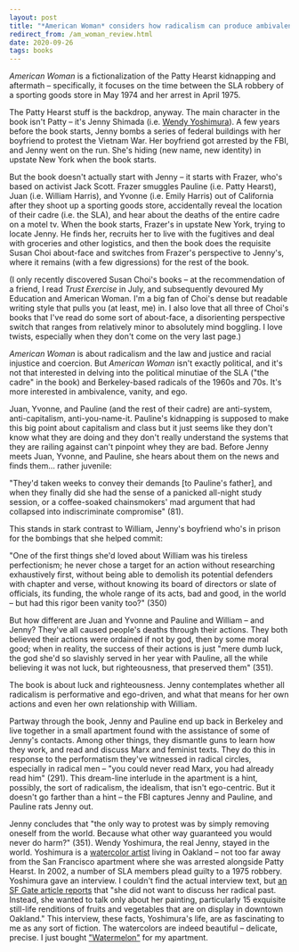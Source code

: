 ```yaml
---
layout: post
title: "*American Woman* considers how radicalism can produce ambivalence"
redirect_from: /am_woman_review.html
date: 2020-09-26
tags: books
---
```


*American Woman* is a fictionalization of the Patty Hearst kidnapping and aftermath – specifically, it focuses on the time between the SLA robbery of a sporting goods store in May 1974 and her arrest in April 1975.

The Patty Hearst stuff is the backdrop, anyway. The main character in the book isn't Patty – it's Jenny Shimada (i.e. [Wendy Yoshimura](https://en.wikipedia.org/wiki/Wendy_Yoshimura)). A few years before the book starts, Jenny bombs a series of federal buildings with her boyfriend to protest the Vietnam War. Her boyfriend got arrested by the FBI, and Jenny went on the run. She's hiding (new name, new identity) in upstate New York when the book starts.

But the book doesn't actually start with Jenny – it starts with Frazer, who's based on activist Jack Scott. Frazer smuggles Pauline (i.e. Patty Hearst), Juan (i.e. William Harris), and Yvonne (i.e. Emily Harris) out of California after they shoot up a sporting goods store, accidentally reveal the location of their cadre (i.e. the SLA), and hear about the deaths of the entire cadre on a motel tv. When the book starts, Frazer's in upstate New York, trying to locate Jenny. He finds her, recruits her to live with the fugitives and deal with groceries and other logistics, and then the book does the requisite Susan Choi about-face and switches from Frazer's perspective to Jenny's, where it remains (with a few digressions) for the rest of the book.

(I only recently discovered Susan Choi's books – at the recommendation of a friend, I read *Trust Exercise* in July, and subsequently devoured My Education and American Woman. I'm a big fan of Choi's dense but readable writing style that pulls you (at least, me) in. I also love that all three of Choi's books that I've read do some sort of about-face, a disorienting perspective switch that ranges from relatively minor to absolutely mind boggling. I love twists, especially when they don't come on the very last page.)

*American Woman* is about radicalism and the law and justice and racial injustice and coercion. But *American Woman* isn't exactly political, and it's not that interested in delving into the political minutiae of the SLA ("the cadre" in the book) and Berkeley-based radicals of the 1960s and 70s. It's more interested in ambivalence, vanity, and ego.

Juan, Yvonne, and Pauline (and the rest of their cadre) are anti-system, anti-capitalism, anti-you-name-it. Pauline's kidnapping is supposed to make this big point about capitalism and class but it just seems like they don't know what they are doing and they don't really understand the systems that they are railing against can't pinpoint whey they are bad. Before Jenny meets Juan, Yvonne, and Pauline, she hears about them on the news and finds them… rather juvenile:

"They'd taken weeks to convey their demands [to Pauline's father], and when they finally did she had the sense of a panicked all-night study session, or a coffee-soaked chainsmokers' mad argument that had collapsed into indiscriminate compromise" (81).

This stands in stark contrast to William, Jenny's boyfriend who's in prison for the bombings that she helped commit:

"One of the first things she'd loved about William was his tireless perfectionism; he never chose a target for an action without researching exhaustively first, without being able to demolish its potential defenders with chapter and verse, without knowing its board of directors or slate of officials, its funding, the whole range of its acts, bad and good, in the world – but had this rigor been vanity too?" (350)

But how different are Juan and Yvonne and Pauline and William – and Jenny? They've all caused people's deaths through their actions. They both believed their actions were ordained if not by god, then by some moral good; when in reality, the success of their actions is just "mere dumb luck, the god she'd so slavishly served in her year with Pauline, all the while believing it was not luck, but righteousness, that preserved them" (351).

The book is about luck and righteousness. Jenny contemplates whether all radicalism is performative and ego-driven, and what that means for her own actions and even her own relationship with William.

Partway through the book, Jenny and Pauline end up back in Berkeley and live together in a small apartment found with the assistance of some of Jenny's contacts. Among other things, they dismantle guns to learn how they work, and read and discuss Marx and feminist texts. They do this in response to the performatism they've witnessed in radical circles, especially in radical men – "you could never read Marx, you had already read him" (291). This dream-line interlude in the apartment is a hint, possibly, the sort of radicalism, the idealism, that isn't ego-centric. But it doesn't go farther than a hint – the FBI captures Jenny and Pauline, and Pauline rats Jenny out.

Jenny concludes that "the only way to protest was by simply removing oneself from the world. Because what other way guaranteed you would never do harm?" (351). Wendy Yoshimura, the real Jenny, stayed in the world. Yoshimura is a [watercolor artist](http://www.wendyyoshimura.com/Gallery/index.html) living in Oakland – not too far away from the San Francisco apartment where she was arrested alongside Patty Hearst. In 2002, a number of SLA members plead guilty to a 1975 robbery. Yoshimura gave an interview. I couldn't find the actual interview text, but [an SF Gate article reports](https://www.sfgate.com/bayarea/article/SLA-s-Yoshimura-keeps-mum-while-ex-comrades-serve-2524852.php) that "she did not want to discuss her radical past. Instead, she wanted to talk only about her painting, particularly 15 exquisite still-life renditions of fruits and vegetables that are on display in downtown Oakland." This interview, these facts, Yoshimura's life, are as fascinating to me as any sort of fiction. The watercolors are indeed beautiful – delicate, precise. I just bought ["Watermelon"](http://www.wendyyoshimura.com/Gallery/target34.html) for my apartment.

<script data-goatcounter="https://dlog.goatcounter.com/count"
        async src="//gc.zgo.at/count.js"></script>